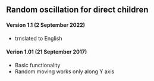 ## Random oscillation for direct children

#### Version 1.1 (2 September 2022)
* trnslated to English

#### Verion 1.01 (21 September 2017)
* Basic functionality
* Random moving works only along Y axis
